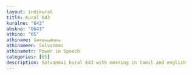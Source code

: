 ```yaml
---
layout: indikural
title: Kural 643
kuralno: "643"
abskno: "0643"
athino: "65"
athiname: சொல்வன்மை
athinameen: Solvanmai
athinametr: Power in Speech
categories: [65]
description: Solvanmai kural 643 with meaning in tamil and english 
---
```


